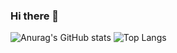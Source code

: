 ### Hi there 👋
![Anurag's GitHub stats](https://github-readme-stats.vercel.app/api?username=TheoOdawara&show_icons=true&theme=radical)
![Top Langs](https://github-readme-stats.vercel.app/api/top-langs/?username=anuraghazra&layout=compact)
<!--
**TheoOdawara/TheoOdawara** is a ✨ _special_ ✨ repository because its `README.md` (this file) appears on your GitHub profile.

Here are some ideas to get you started:

- 🔭 I’m currently working on ...
- 🌱 I’m currently learning ...
- 👯 I’m looking to collaborate on ...
- 🤔 I’m looking for help with ...
- 💬 Ask me about ...
- 📫 How to reach me: ...
- 😄 Pronouns: ...
- ⚡ Fun fact: ...
-->
